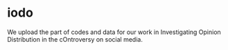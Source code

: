 # iodo
We upload the part of codes and data for our work in Investigating Opinion Distribution in the cOntroversy on social media.
